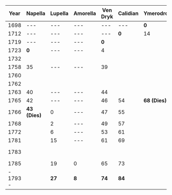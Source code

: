 | Year     | Napella       | Lupella | Amorella | Ven Dryk | Calidian | Ymerodrol     | Fenian | Circe  | Lucius        | **Mazikeen** | Bismuth | Jasper | Duska | Alfread | Rolbam |     |     |     |
| -------- | ------------- | ------- | -------- | -------- | -------- | ------------- | ------ | ------ | ------------- | ------------ | ------- | ------ | ----- | ------- | ------ | --- | --- | --- |
| 1698     | ---           | ---     | ---      | ---      | ---      | **0**         | ---    | ---    | ---           | ---          |         |        |       |         |        |     |     |     |
| 1712     | ---           | ---     | ---      | ---      | **0**    | 14            | ---    | ---    | ---           | ---          |         |        |       |         |        |     |     |     |
| 1719     | ---           | ---     | ---      | **0**    |          |               | ---    | ---    | ---           | ---          |         |        |       |         |        |     |     |     |
| 1723     | **0**         | ---     | ---      | 4        |          |               | ---    | ---    | ---           | ---          |         |        |       |         |        |     |     |     |
| 1732     |               |         |          |          |          |               |        |        | **0**         | ---          |         |        |       |         |        |     |     |     |
| 1758     | 35            | ---     | ---      | 39       |          |               | ---    | **0**  |               | ---          |         |        |       |         |        |     |     |     |
| 1760     |               |         |          |          |          |               |        |        |               | **0**        |         |        |       |         |        |     |     |     |
| 1762     |               |         |          |          |          |               |        |        |               |              |         |        |       |         |        |     |     |     |
| 1763     | 40            | ---     | ---      | 44       |          |               | 0      | 5      |               |              |         |        |       |         |        |     |     |     |
| 1765     | 42            | ---     | ---      | 46       | 54       | **68 (Dies)** | 2      | 7      |               |              |         |        |       |         |        |     |     |     |
| 1766     | **43 (Dies)** | 0       | ---      | 47       | 55       |               | 3      | 8      |               |              |         |        |       |         |        |     |     |     |
| 1768     |               | 2       | ---      | 49       | 57       |               |        |        |               |              |         |        |       |         |        |     |     |     |
| 1772     |               | 6       | ---      | 53       | 61       |               |        |        |               |              |         |        |       |         |        |     |     |     |
| 1781     |               | 15      | ---      | 61       | 69       |               | 18     | 23     |               |              |         |        |       |         |        |     |     |     |
| 1783     |               |         |          |          |          |               |        |        | **51 (Dies)** |              |         |        |       |         |        |     |     |     |
| 1785     |               | 19      | 0        | 65       | 73       |               | 22     | 27     |               |              |         |        |       |         |        |     |     |     |
| - 1793 - |               | **27**  | **8**    | **74**   | **84**   |               | **30** | **35** |               | **33**       |         |        |       |         |        |     |     |     |

